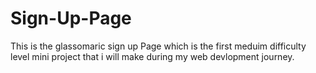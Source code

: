 # Sign-Up-Page
This is the glassomaric sign up Page which is the first meduim difficulty level mini project that i will make during my web devlopment journey.

